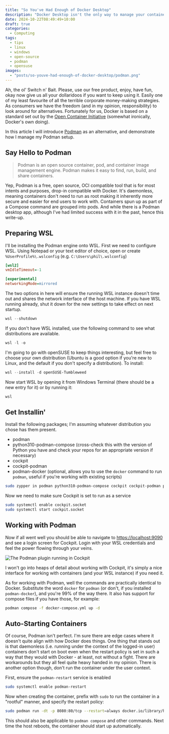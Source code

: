 ```yaml
---
title: "So You've Had Enough of Docker Desktop"
description: "Docker Desktop isn't the only way to manage your containers. Introducing Podman!"
date: 2024-10-22T08:49:49+10:00
draft: true
categories:
  - Computing
tags:
  - tips
  - linux
  - windows
  - open-source
  - podman
  - opensuse
images:
  - "posts/so-youve-had-enough-of-docker-desktop/podman.png"
---
```

Ah, the ol' Switch n' Bait. Please, use our free product, enjoy, have fun, okay now give us all your dollaridoos if you want to keep using it.
Easily one of my least favourite of all the terrible corporate money-making strategies.
As consumers we have the freedom (and in my opinion, responsibility) to look around for alternatives.
Fortunately for us, Docker is based on a standard set out by the [Open Container Initiative](https://opencontainers.org/) (somewhat ironically, Docker's own doing).

In this article I will introduce [Podman](https://podman.io/) as an alternative, and demonstrate how I manage my Podman setup.
<!--more-->

## Say Hello to Podman

> Podman is an open source container, pod, and container image management engine. Podman makes it easy to find, run, build, and share containers.

Yep, Podman is a free, open source, OCI compatible tool that is for most intents and purposes, drop-in compatible with Docker.
It's daemonless, meaning containers don't need to run as root making it inherently more secure and easier for end users to work with.
Containers spun up as part of a Compose command are grouped into pods.
And while there is a Podman desktop app, although I've had limited success with it in the past, hence this write-up.

## Preparing WSL

I'll be installing the Podman engine onto WSL.
First we need to configure WSL. Using Notepad or your text editor of choice, open or create `%UserProfile%\.wslconfig` (e.g. `C:\Users\phil\.wslconfig`)

``` ini
[wsl2]
vmIdleTimeout=-1

[experimental]
networkingMode=mirrored
```

The two options in here will ensure the running WSL instance doesn't time out and shares the network interface of the host machine.
If you have WSL running already, shut it down for the new settings to take effect on next startup.

``` PowerShell
wsl --shutdown
```

If you don't have WSL installed, use the following command to see what distributions are available.

``` PowerShell
wsl -l -o
```

I'm going to go with openSUSE to keep things interesting, but feel free to choose your own distribution (Ubuntu is a good option if you're new to Linux, and the default if you don't specify a distribution).
To install:

``` PowerShell
wsl --install -d openSUSE-Tumbleweed
```

Now start WSL by opening it from Windows Terminal (there should be a new entry for it) or by running it:

``` PowerShell
wsl
```

## Get Installin'

Install the following packages; I'm assuming whatever distribution you chose has them present.

- podman
- python310-podman-compose (cross-check this with the version of Python you have and check your repos for an appropriate version if necessary)
- cockpit
- cockpit-podman
- podman-docker (optional, allows you to use the `docker` command to run `podman`, useful if you're working with existing scripts)

``` bash
sudo zypper in podman python310-podman-compose cockpit cockpit-podman podman-docker
```

Now we need to make sure Cockpit is set to run as a service

``` bash
sudo systemctl enable cockpit.socket
sudo systemctl start cockpit.socket
```

## Working with Podman

Now if all went well you should be able to navigate to [https://localhost:9090](https://localhost:9090) and see a login screen for Cockpit. Login with your WSL credentials and feel the power flowing through your veins.

![The Podman plugin running in Cockpit](/posts/so-youve-had-enough-of-docker-desktop/cockpit-podman.png)

I won't go into heaps of detail about working with Cockpit, it's simply a nice interface for working with containers (and your WSL instance) if you need it.

As for working with Podman, well the commands are practically identical to Docker. Substitute the word `docker` for `podman` (or don't, if you installed `podman-docker`), and you're 99% of the way there.
It also has support for compose files if you have those, for example:

``` bash
podman compose -f docker-compose.yml up -d
```

## Auto-Starting Containers

Of course, Podman isn't perfect. I'm sure there are edge cases where it doesn't quite align with how Docker does things. One thing that stands out is that daemonless (i.e. running under the context of the logged-in user) containers don't start on boot even when the restart policy is set in such a way that they would with Docker - at least, not without a fight. There are workarounds but they all feel quite heavy handed in my opinion. There is another option though, don't run the container under the user context.

First, ensure the `podman-restart` service is enabled

``` sh
sudo systemctl enable podman-restart
```

Now when creating the container, prefix with `sudo` to run the container in a "rootful" manner, and specify the restart policy:

``` sh
sudo podman run -dt -p 8080:80/tcp --restart=always docker.io/library/httpd
```

This should also be applicable to `podman compose` and other commands. Next time the host reboots, the container should start up automatically.
